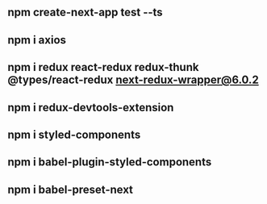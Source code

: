 ## npm create-next-app test --ts
## npm i axios
## npm i redux react-redux redux-thunk @types/react-redux next-redux-wrapper@6.0.2
## npm i redux-devtools-extension
## npm i styled-components          
## npm i babel-plugin-styled-components          
## npm i babel-preset-next      